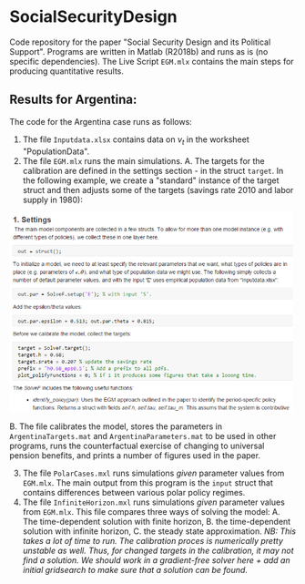 # SocialSecurityDesign
Code repository for the paper "Social Security Design and its Political Support". Programs are written in Matlab (R2018b) and runs as is (no specific dependencies). The Live Script ```EGM.mlx``` contains the main steps for producing quantitative results. 

## Results for Argentina:

The code for the Argentina case runs as follows:
1. The file ```Inputdata.xlsx``` contains data on $\nu_t$ in the worksheet "PopulationData". 
2. The file ```EGM.mlx``` runs the main simulations.
  A. The targets for the calibration are defined in the settings section - in the struct ```target```. In the following example, we create a "standard" instance of the target struct and then adjusts some of the targets (savings rate 2010 and labor supply in 1980):
  <img src="snippets/settings.png" height = "350" class="center">

  B. The file calibrates the model, stores the parameters in ```ArgentinaTargets.mat``` and ```ArgentinaParameters.mat``` to be used in other programs, runs the counterfactual exercise of changing to universal pension benefits, and prints a number of figures used in the paper.

3. The file ```PolarCases.mxl``` runs simulations *given* parameter values from ```EGM.mlx```. The main output from this program is the ```input``` struct that contains differences between various polar policy regimes. 
4. The file ```InfiniteHorizon.mxl``` runs simulations *given* parameter values from ```EGM.mlx```. This file compares three ways of solving the model: 
  A. The time-dependent solution with finite horizon,
  B. the time-dependent solution with infinite horizon,
  C. the steady state approximation. *NB: This takes a lot of time to run. The calibration proces is numerically pretty unstable as well. Thus, for changed targets in the calibration, it may not find a solution. We should work in a gradient-free solver here + add an initial gridsearch to make sure that a solution can be found.*
